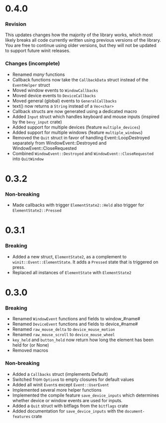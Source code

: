 # 0.4.0

### Revision

This updates changes how the majority of the library works,
which most likely breaks all code currently written using previous versions of the library.
You are free to continue using older versions, but they will not be updated to support future winit releases.

### Changes (incomplete)

- Renamed *many* functions
- Callback functions now take the `CallbackData` struct instead of the `EventHelper` struct
- Moved window events to `WindowCallbacks`
- Moved device events to `DeviceCallbacks`
- Moved general (global) events to `GeneralCallbacks`
- text() now returns a `String` instead of a `Vec<char>`
- Callback structs are now generated using a dedicated macro
- Added `Input` struct which handles keyboard and mouse inputs (inspired by the `bevy_input` crate)
- Added support for multiple devices (feature `multiple_devices`)
- Added support for multiple windows (feature `multiple_windows`)
- Removed the `Quit` struct in favor of handling Event::LoopDestroyed separately from
  WindowEvent::Destroyed and WindowEvent::CloseRequested
- Combined `WindowEvent::Destroyed` and `WindowEvent::CloseRequested` into `QuitWindow`

# 0.3.2

### Non-breaking

- Made callbacks with trigger `ElementState2::Held` also trigger for `ElementState2::Pressed`

# 0.3.1

### Breaking

- Added a new struct, `ElementState2`, as a complement to `winit::Event::ElementState`.
    It adds a `Pressed` state that is triggered on press.
- Replaced all instances of `ElementState` with `ElementState2`

# 0.3.0

### Breaking

- Renamed `WindowEvent` functions and fields to window_#name#
- Renamed `DeviceEvent` functions and fields to device_#name#
- Renamed `raw_mouse_delta` to `device_mouse_motion`
- Renamed `raw_mouse_scroll` to `device_mouse_wheel`
- `key_held` and `button_held` now return how long the element has been held for (or None)
- Removed macros

### Non-breaking

- Added a `Callbacks` struct (implements Default)
- Switched from `Option`s to empty closures for default values
- Added all winit `Event`s except `Event::UserEvent`
- Implemented several more helper functions
- Implemented the compile feature `save_device_inputs`
which determines whether device or window events are used for inputs.
- Added a `Quit` struct with bitflags from the `bitflags` crate
- Added documentation for `save_device_inputs` with the `document-features` crate
